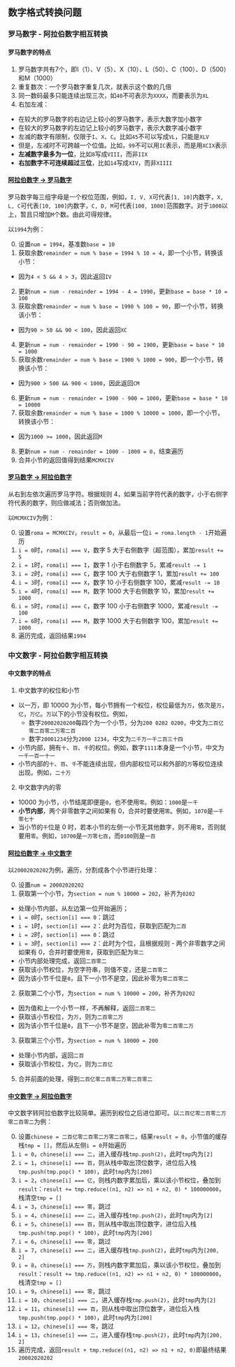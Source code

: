 ## 数字格式转换问题

### 罗马数字 - 阿拉伯数字相互转换

#### 罗马数字的特点

1. 罗马数字共有7个，即I（1）、V（5）、X（10）、L（50）、C（100）、D（500）和M（1000）
2. 重复数次：一个罗马数字重复几次，就表示这个数的几倍
3. 同一数码最多只能连续出现三次，如`40`不可表示为`XXXX`，而要表示为`XL`
4. 右加左减：
  - 在较大的罗马数字的右边记上较小的罗马数字，表示大数字加小数字
  - 在较大的罗马数字的左边记上较小的罗马数字，表示大数字减小数字
  - 左减的数字有限制，仅限于`I`、`X`、`C`。比如`45`不可以写成`VL`，只能是`XLV`
  - 但是，左减时不可跨越一个位值。比如，`99`不可以用`IC`表示，而是用`XCIX`表示
  - **左减数字最多为一位**，比如`8`写成`VIII`，而非`IIX`
  - **右加数字不可连续超过三位**，比如`14`写成`XIV`，而非`XIIII`

#### [阿拉伯数字 -> 罗马数字](./number-to-roma.js)

罗马数字每三组字母是一个权位范围，例如，`I, V, X`可代表`[1, 10]`内数字，`X, L, C`可代表`[10, 100]`内数字，`C, D, M`可代表`[100, 1000]`范围数字。对于`1000`以上，暂且只增加`M`个数。由此可得规律。

以`1994`为例：

0. 设置`num = 1994`，基准数`base = 10`
1. 获取余数`remainder = num % base = 1994 % 10 = 4`，即一个小节，转换该小节：
  - 因为`4 < 5 && 4 > 3`，因此返回`IV`
2. 更新`num = num - remainder = 1994 - 4 = 1990`，更新`base = base * 10 = 100`
3. 获取余数`remainder = num % base = 1990 % 100 = 90`，即一个小节，转换该小节：
  - 因为`90 > 50 && 90 < 100`，因此返回`XC`
4. 更新`num = num - remainder = 1990 - 90 = 1900`，更新`base = base * 10 = 1000`
5. 获取余数`remainder = num % base = 1900 % 1000 = 900`，即一个小节，转换该小节：
  - 因为`900 > 500 && 900 < 1000`，因此返回`CM`
6. 更新`num = num - remainder = 1900 - 900 = 1000`，更新`base = base * 10 = 10000`
7. 获取余数`remainder = num % base = 1000 % 10000 = 1000`，即一个小节，转换该小节：
  - 因为`1000 >= 1000`，因此返回`M`
8. 更新`num = num - remainder = 1000 - 1000 = 0`，结束遍历
9. 合并小节的返回值得到结果`MCMXCIV`

#### [罗马数字 -> 阿拉伯数字](./roma-to-numbers.js)

从右到左依次遍历罗马字符。根据规则 4，如果当前字符代表的数字，小于右侧字符代表的数字，则应做减法；否则做加法。

以`MCMXCIV`为例：

0. 设置`roma = MCMXCIV`，`result = 0`，从最后一位`i = roma.length - 1`开始遍历
1. `i = 0`时，`roma[i] === V`，数字 5 大于右侧数字（超范围），累加`result += 5`
2. `i = 1`时，`roma[i] === I`，数字 1 小于右侧数字 5，累减`result -= 1`
3. `i = 2`时，`roma[i] === C`，数字 100 大于右侧数字 1，累加`result += 100`
4. `i = 3`时，`roma[i] === X`，数字 10 小于右侧数字 100，累减`result -= 10`
5. `i = 4`时，`roma[i] === M`，数字 1000 大于右侧数字 10，累加`result += 1000`
6. `i = 5`时，`roma[i] === C`，数字 100 小于右侧数字 1000，累减`result -= 100`
7. `i = 6`时，`roma[i] === M`，数字 1000 大于右侧数字 100，累加`result += 1000`
8. 遍历完成，返回结果`1994`

### 中文数字 - 阿拉伯数字相互转换

#### 中文数字的特点

1. 中文数字的权位和小节
  - 以一万，即 10000 为小节，每小节拥有一个权位，权位最低为`万`，依次是`万`，`亿`，`万亿`。`万`以下的小节没有权位。例如，
    - 数字`20002020200`每四个为一个小节，分为`200 0202 0200`，中文为`二百亿零二百零二万零二百`
    - 数字`20001234`分为`2000 1234`，中文为`二千万一千二百三十四`
  - 小节内部，拥有`十`、`百`、`千`的权位。例如，数字`1111`本身是一个小节，中文为`一千一百一十一`
  - 小节内部的`十`、`百`、`千`不能连续出现，但内部权位可以和外部的`万`等权位连续出现。例如，`二十万`

2. 中文数字内的零
  - 10000 为小节，小节结尾即便是`0`，也不使用`零`。例如：`1000`是`一千`
  - **小节内部**，两个非零数字之间如果有 0，合并时要使用`零`。例如，`1070`是`一千零七十`
  - 当小节的`千`位是 0 时，若本小节的左侧一小节无其他数字，则不用`零`，否则就要用`零`。例如，`10700`是`一万零七百`，而`0100`则是`一百`

#### [阿拉伯数字 -> 中文数字](./number-to-chinese.js)

以`20002020202`为例，遍历，分割成各个小节进行处理：

0. 设置`num = 20002020202`
1. 获取第一个小节，为`section = num % 10000 = 202`，补齐为`0202`
  - 处理小节内部，从左边第一位开始遍历；
  - `i = 0`时，`section[i] === 0`：跳过
  - `i = 1`时，`section[i] === 2`：此时为百位，获取到匹配为`二百`
  - `i = 2`时，`section[i] === 0`：跳过
  - `i = 3`时，`section[i] === 2`：此时为个位，且根据规则 - 两个非零数字之间如果有 0，合并时要使用`零`，获取到匹配为`零二`
  - 小节内部处理完成，返回`二百零二`
  - 获取该小节权位，为空字符串，则值不变，还是`二百零二`
  - 因为该小节千位是`0`，且下一小节不是空，因此补零为`零二百零二`
2. 获取第二个小节，为`section = num % 10000 = 200`，补齐为`0202`
  - 因为值和上一个小节一样，不再解释，返回`二百零二`
  - 获取该小节权位，为`万`，则为`二百零二万`
  - 因为该小节千位是`0`，且下一小节不是空，因此补零为`零二百零二万`
3. 获取第三个小节，为`section = num % 10000 = 200`
  - 处理小节内部，返回`二百`
  - 获取该小节权位，为`亿`，则为`二百亿`
5. 合并前面的处理，得到`二百亿零二百零二万零二百零二`

#### [中文数字 -> 阿拉伯数字](./chinese-to-number.js)

中文数字转阿拉伯数字比较简单。遍历到权位之后进位即可。以`二百亿零二百零二万零二百零二`为例：

0. 设置`chinese = 二百亿零二百零二万零二百零二`，结果`result = 0`，小节值的缓存栈`tmp = []`，然后从左侧`i = 0`开始遍历
1. `i = 0`，`chinese[i] === 二`，进入缓存栈`tmp.push(2)`，此时`tmp`内为`[2]`
2. `i = 1`，`chinese[i] === 百`，则从栈中取出顶位数字，进位后入栈`tmp.push(tmp.pop() * 100)`，此时`tmp`内为`[200]`
3. `i = 2`，`chinese[i] === 亿`，则栈内数字累加后，乘以该小节权位，叠加到`result`：`result += tmp.reduce((n1, n2) => n1 + n2, 0) * 100000000`，栈清空`tmp = []`
4. `i = 3`，`chinese[i] === 零`，跳过
5. `i = 4`，`chinese[i] === 二`，进入缓存栈`tmp.push(2)`，此时`tmp`内为`[2]`
6. `i = 5`，`chinese[i] === 百`，则从栈中取出顶位数字，进位后入栈`tmp.push(tmp.pop() * 100)`，此时`tmp`内为`[200]`
7. `i = 6`，`chinese[i] === 零`，跳过
8. `i = 7`，`chinese[i] === 二`，进入缓存栈`tmp.push(2)`，此时`tmp`内为`[200, 2]`
9. `i = 8`，`chinese[i] === 万`，则栈内数字累加后，乘以该小节权位，叠加到`result`：`result += tmp.reduce((n1, n2) => n1 + n2, 0) * 100000000`，栈清空`tmp = []`
10. `i = 9`，`chinese[i] === 零`，跳过
11. `i = 10`，`chinese[i] === 二`，进入缓存栈`tmp.push(2)`，此时`tmp`内为`[2]`
12. `i = 11`，`chinese[i] === 百`，则从栈中取出顶位数字，进位后入栈`tmp.push(tmp.pop() * 100)`，此时`tmp`内为`[200]`
13. `i = 12`，`chinese[i] === 零`，跳过
14. `i = 13`，`chinese[i] === 二`，进入缓存栈`tmp.push(2)`，此时`tmp`内为`[200, 2]`
15. 遍历完成，返回`result + tmp.reduce((n1, n2) => n1 + n2, 0)`即最终结果`20002020202`
